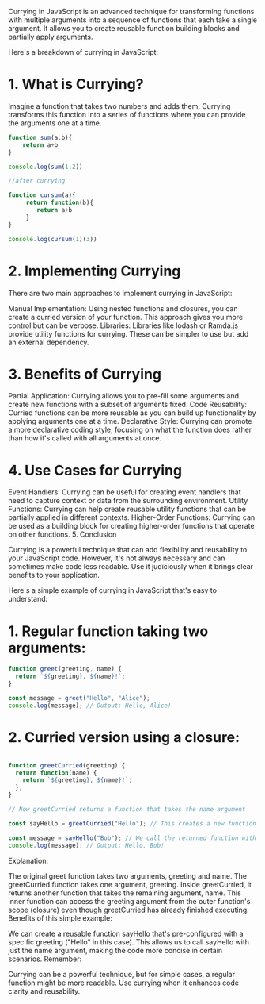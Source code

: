 Currying in JavaScript is an advanced technique for transforming functions with multiple arguments into a sequence of functions that each take a single argument. It allows you to create reusable function building blocks and partially apply arguments.

Here's a breakdown of currying in JavaScript:

# 1. What is Currying?

Imagine a function that takes two numbers and adds them. Currying transforms this function into a series of functions where you can provide the arguments one at a time.

``` JavaScript
function sum(a,b){
    return a+b
}

console.log(sum(1,2))

//after currying 

function cursum(a){
     return function(b){
        return a+b
     }
}

console.log(cursum(1)(3))
 ```
# 2. Implementing Currying

There are two main approaches to implement currying in JavaScript:

Manual Implementation: Using nested functions and closures, you can create a curried version of your function. This approach gives you more control but can be verbose.
Libraries: Libraries like lodash or Ramda.js provide utility functions for currying. These can be simpler to use but add an external dependency.

# 3. Benefits of Currying

Partial Application: Currying allows you to pre-fill some arguments and create new functions with a subset of arguments fixed.
Code Reusability: Curried functions can be more reusable as you can build up functionality by applying arguments one at a time.
Declarative Style: Currying can promote a more declarative coding style, focusing on what the function does rather than how it's called with all arguments at once.

# 4. Use Cases for Currying

Event Handlers: Currying can be useful for creating event handlers that need to capture context or data from the surrounding environment.
Utility Functions: Currying can help create reusable utility functions that can be partially applied in different contexts.
Higher-Order Functions: Currying can be used as a building block for creating higher-order functions that operate on other functions.
5. Conclusion

Currying is a powerful technique that can add flexibility and reusability to your JavaScript code. However, it's not always necessary and can sometimes make code less readable. Use it judiciously when it brings clear benefits to your application.

Here's a simple example of currying in JavaScript that's easy to understand:

# 1. Regular function taking two arguments:

``` JavaScript
function greet(greeting, name) {
  return `${greeting}, ${name}!`;
}

const message = greet("Hello", "Alice");
console.log(message); // Output: Hello, Alice!
```
# 2. Curried version using a closure:

```JavaScript

function greetCurried(greeting) {
  return function(name) {
    return `${greeting}, ${name}!`;
  };
}

// Now greetCurried returns a function that takes the name argument

const sayHello = greetCurried("Hello"); // This creates a new function pre-filled with "Hello"

const message = sayHello("Bob"); // We call the returned function with the name argument
console.log(message); // Output: Hello, Bob!
```
Explanation:

The original greet function takes two arguments, greeting and name.
The greetCurried function takes one argument, greeting.
Inside greetCurried, it returns another function that takes the remaining argument, name.
This inner function can access the greeting argument from the outer function's scope (closure) even though greetCurried has already finished executing.
Benefits of this simple example:

We can create a reusable function sayHello that's pre-configured with a specific greeting ("Hello" in this case).
This allows us to call sayHello with just the name argument, making the code more concise in certain scenarios.
Remember:

Currying can be a powerful technique, but for simple cases, a regular function might be more readable. Use currying when it enhances code clarity and reusability.
